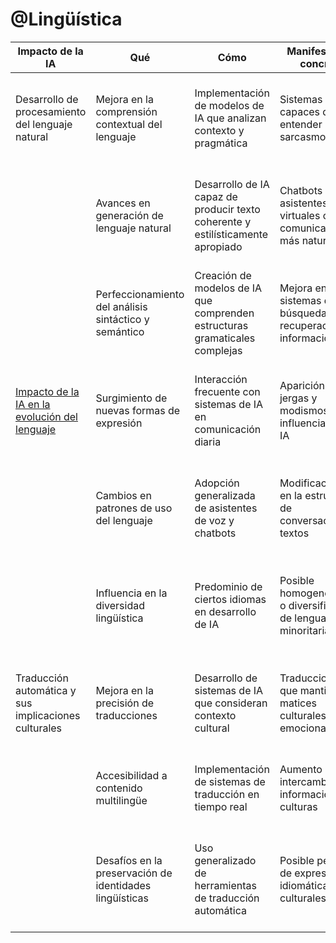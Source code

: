# @Lingüística

|Impacto de la IA | Qué | Cómo | Manifestación concreta | Acción concreta | Cómo | Qué | Contribución |
|------------------------|-----|------|------------------------|------------------|------|-----|----------------------------------|
| Desarrollo de procesamiento del lenguaje natural | Mejora en la comprensión contextual del lenguaje | Implementación de modelos de IA que analizan contexto y pragmática | Sistemas de IA capaces de entender sarcasmo e ironía | Aplicar teorías de pragmática y análisis del discurso al desarrollo de IA | Modelar el uso contextual del lenguaje en diferentes situaciones comunicativas | Desarrollar algoritmos de IA que incorporen aspectos pragmáticos del lenguaje | Mejora los modelos de procesamiento del lenguaje natural |
| | Avances en generación de lenguaje natural | Desarrollo de IA capaz de producir texto coherente y estilísticamente apropiado | Chatbots y asistentes virtuales con comunicación más natural | Aportar conocimientos sobre estructura narrativa y coherencia discursiva | Analizar patrones de generación de texto en diferentes géneros y estilos | Crear modelos de IA para generación de texto basados en principios lingüísticos | |
| | Perfeccionamiento del análisis sintáctico y semántico | Creación de modelos de IA que comprenden estructuras gramaticales complejas | Mejora en sistemas de búsqueda y recuperación de información | Aplicar teorías lingüísticas sobre sintaxis y semántica al diseño de IA | Modelar las relaciones entre estructura sintáctica y significado | Desarrollar parsers más sofisticados basados en teorías lingüísticas avanzadas | |
| [Impacto de la IA en la evolución del lenguaje](/documentos/casosDeUso/influenciaLLMsLenguaje.md) | Surgimiento de nuevas formas de expresión | Interacción frecuente con sistemas de IA en comunicación diaria | Aparición de jergas y modismos influenciados por IA | Estudiar la emergencia de nuevas formas lingüísticas en interacciones humano-IA | Analizar cómo la IA influye en la creatividad lingüística | Proponer modelos para entender y predecir cambios lingüísticos inducidos por IA | Aporta comprensión de estructuras lingüísticas para mejores traducciones |
| | Cambios en patrones de uso del lenguaje | Adopción generalizada de asistentes de voz y chatbots | Modificaciones en la estructura de conversaciones y textos | Investigar cambios en patrones conversacionales debido a la IA | Analizar cómo la IA afecta la longitud, complejidad y estilo de las expresiones | Desarrollar métodos para adaptar sistemas de IA a evoluciones lingüísticas | |
| | Influencia en la diversidad lingüística | Predominio de ciertos idiomas en desarrollo de IA | Posible homogeneización o diversificación de lenguas minoritarias | Estudiar el impacto de la IA en la preservación y evolución de lenguas minoritarias | Analizar cómo la IA puede apoyar o amenazar la diversidad lingüística | Proponer estrategias para usar IA en la preservación de la diversidad lingüística | |
| Traducción automática y sus implicaciones culturales | Mejora en la precisión de traducciones | Desarrollo de sistemas de IA que consideran contexto cultural | Traducciones que mantienen matices culturales y emocionales | Aplicar conocimientos de lingüística contrastiva al desarrollo de IA | Modelar diferencias estructurales y semánticas entre lenguas | Crear sistemas de IA que manejen equivalencias culturales en traducción | Influye en el desarrollo de IA capaz de manejar matices del lenguaje |
| | Accesibilidad a contenido multilingüe | Implementación de sistemas de traducción en tiempo real | Aumento en el intercambio de información entre culturas | Investigar cómo la traducción automática afecta la comprensión intercultural | Analizar el impacto de la IA en la difusión de ideas entre culturas | Desarrollar guías para el uso ético de IA en comunicación intercultural | |
| | Desafíos en la preservación de identidades lingüísticas | Uso generalizado de herramientas de traducción automática | Posible pérdida de expresiones idiomáticas y culturales únicas | Estudiar el impacto de la traducción automática en expresiones culturales | Analizar cómo preservar la riqueza lingüística en traducciones por IA | Proponer métodos para integrar aspectos culturales en sistemas de IA de traducción | |